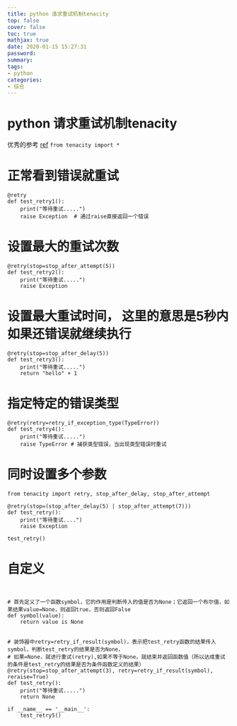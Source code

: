 ```yaml
---
title: python 请求重试机制tenacity
top: false
cover: false
toc: true
mathjax: true
date: 2020-01-15 15:27:31
password:
summary:
tags:
- python
categories:
- 综合
---
```

# python 请求重试机制tenacity

优秀的参考
 [ref](https://www.cnblogs.com/wuzhibinsuib/p/13443622.html)
`from tenacity import *`



# 正常看到错误就重试
```
@retry
def test_retry1():
    print("等待重试.....")
    raise Exception  # 通过raise直接返回一个错误
```


# 设置最大的重试次数
```
@retry(stop=stop_after_attempt(5))
def test_retry2():
    print("等待重试.....")
    raise Exception
```

# 设置最大重试时间， 这里的意思是5秒内如果还错误就继续执行
```
@retry(stop=stop_after_delay(5))
def test_retry3():
    print("等待重试.....")
    return "hello" + 1
```

# 指定特定的错误类型

```
@retry(retry=retry_if_exception_type(TypeError))
def test_retry4():
    print("等待重试.....")
    raise TypeError # 捕获类型错误，当出现类型错误时重试
```


# 同时设置多个参数
```
from tenacity import retry, stop_after_delay, stop_after_attempt

@retry(stop=(stop_after_delay(5) | stop_after_attempt(7)))
def test_retry():
    print("等待重试....")
    raise Exception

test_retry()

```

# 自定义
```


# 首先定义了一个函数symbol，它的作用是判断传入的值是否为None；它返回一个布尔值，如果结果value=None，则返回true，否则返回False
def symbol(value):
    return value is None


# 装饰器中retry=retry_if_result(symbol)，表示把test_retry函数的结果传入symbol，判断test_retry的结果是否为None，
# 如果=None，就进行重试(retry),如果不等于None，就结束并返回函数值（所以达成重试的条件是test_retry的结果是否为条件函数定义的结果）
@retry(stop=stop_after_attempt(3), retry=retry_if_result(symbol), reraise=True)
def test_retry():
    print("等待重试.....")
    return None

if __name__ == '__main__':
    test_retry5()
````